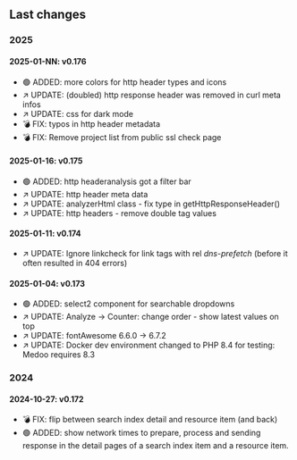 ## Last changes

### 2025

#### 2025-01-NN: v0.176

* 🟢 ADDED: more colors for http header types and icons
* ↗️ UPDATE: (doubled) http response header was removed in curl meta infos
* ↗️ UPDATE: css for dark mode
* 💣 FIX: typos in http header metadata
* 💣 FIX: Remove project list from public ssl check page

#### 2025-01-16: v0.175

* 🟢 ADDED: http headeranalysis got a filter bar
* ↗️ UPDATE: http header meta data
* ↗️ UPDATE: analyzerHtml class - fix type in getHttpResponseHeader()
* ↗️ UPDATE: http headers - remove double tag values

#### 2025-01-11: v0.174

* ↗️ UPDATE: Ignore linkcheck for link tags with rel *dns-prefetch* (before it often resulted in 404 errors)

#### 2025-01-04: v0.173

* 🟢 ADDED: select2 component for searchable dropdowns
* ↗️ UPDATE: Analyze -> Counter: change order - show latest values on top
* ↗️ UPDATE: fontAwesome 6.6.0 -> 6.7.2
* ↗️ UPDATE: Docker dev environment changed to PHP 8.4 for testing: Medoo requires 8.3

### 2024

#### 2024-10-27: v0.172

* 💣 FIX: flip between search index detail and resource item (and back)
* 🟢 ADDED: show network times to prepare, process and sending response in the detail pages of a search index item and a resource item.
